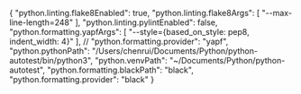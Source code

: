 {
    "python.linting.flake8Enabled": true,
    "python.linting.flake8Args": [
        "--max-line-length=248"
    ],
    "python.linting.pylintEnabled": false,
    "python.formatting.yapfArgs": [
        "--style={based_on_style: pep8, indent_width: 4}"
    ],
    // "python.formatting.provider": "yapf",
    "python.pythonPath": "/Users/chenrui/Documents/Python/python-autotest/bin/python3",
    "python.venvPath": "~/Documents/Python/python-autotest",
    "python.formatting.blackPath": "black",
    "python.formatting.provider": "black"
}